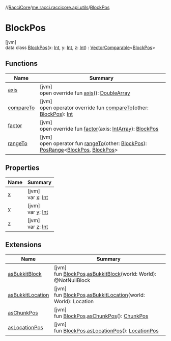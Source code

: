 //[RacciCore](../../../index.md)/[me.racci.raccicore.api.utils](../index.md)/[BlockPos](index.md)

# BlockPos

[jvm]\
data class [BlockPos](index.md)(x: [Int](https://kotlinlang.org/api/latest/jvm/stdlib/kotlin/-int/index.html), y: [Int](https://kotlinlang.org/api/latest/jvm/stdlib/kotlin/-int/index.html), z: [Int](https://kotlinlang.org/api/latest/jvm/stdlib/kotlin/-int/index.html)) : [VectorComparable](../-vector-comparable/index.md)&lt;[BlockPos](index.md)&gt;

## Functions

| Name | Summary |
|---|---|
| [axis](axis.md) | [jvm]<br>open override fun [axis](axis.md)(): [DoubleArray](https://kotlinlang.org/api/latest/jvm/stdlib/kotlin/-double-array/index.html) |
| [compareTo](index.md#-1735584979%2FFunctions%2F-1216412040) | [jvm]<br>open operator override fun [compareTo](index.md#-1735584979%2FFunctions%2F-1216412040)(other: [BlockPos](index.md)): [Int](https://kotlinlang.org/api/latest/jvm/stdlib/kotlin/-int/index.html) |
| [factor](factor.md) | [jvm]<br>open override fun [factor](factor.md)(axis: [IntArray](https://kotlinlang.org/api/latest/jvm/stdlib/kotlin/-int-array/index.html)): [BlockPos](index.md) |
| [rangeTo](index.md#813730373%2FFunctions%2F-1216412040) | [jvm]<br>open operator fun [rangeTo](index.md#813730373%2FFunctions%2F-1216412040)(other: [BlockPos](index.md)): [PosRange](../-pos-range/index.md)&lt;[BlockPos](index.md), [BlockPos](index.md)&gt; |

## Properties

| Name | Summary |
|---|---|
| [x](x.md) | [jvm]<br>var [x](x.md): [Int](https://kotlinlang.org/api/latest/jvm/stdlib/kotlin/-int/index.html) |
| [y](y.md) | [jvm]<br>var [y](y.md): [Int](https://kotlinlang.org/api/latest/jvm/stdlib/kotlin/-int/index.html) |
| [z](z.md) | [jvm]<br>var [z](z.md): [Int](https://kotlinlang.org/api/latest/jvm/stdlib/kotlin/-int/index.html) |

## Extensions

| Name | Summary |
|---|---|
| [asBukkitBlock](../as-bukkit-block.md) | [jvm]<br>fun [BlockPos](index.md).[asBukkitBlock](../as-bukkit-block.md)(world: World): @NotNullBlock |
| [asBukkitLocation](../as-bukkit-location.md) | [jvm]<br>fun [BlockPos](index.md).[asBukkitLocation](../as-bukkit-location.md)(world: World): Location |
| [asChunkPos](../as-chunk-pos.md) | [jvm]<br>fun [BlockPos](index.md).[asChunkPos](../as-chunk-pos.md)(): [ChunkPos](../-chunk-pos/index.md) |
| [asLocationPos](../as-location-pos.md) | [jvm]<br>fun [BlockPos](index.md).[asLocationPos](../as-location-pos.md)(): [LocationPos](../-location-pos/index.md) |
